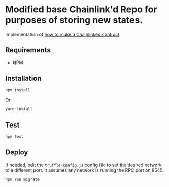 # Modified base Chainlink'd Repo for purposes of storing new states.

Implementation of [how to make a Chainlinked contract](https://docs.chain.link/docs/getting-started).

## Requirements

- NPM

## Installation

```bash
npm install
```

Or

```bash
yarn install
```

## Test

```bash
npm test
```

## Deploy

If needed, edit the `truffle-config.js` config file to set the desired network to a different port. It assumes any network is running the RPC port on 8545.

```bash
npm run migrate
```